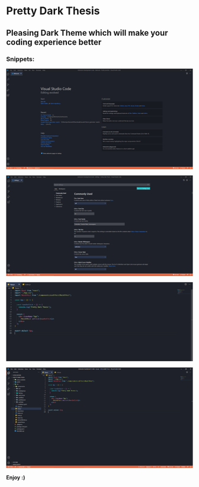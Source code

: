 # Pretty Dark Thesis

## Pleasing Dark Theme which will make your coding experience better

### Snippets:


![WelcomeScreen](https://raw.githubusercontent.com/TamtePrathamesh/Dark-Thesis/master/Snippets/WelcomeScreen.PNG)

![SettingView](https://raw.githubusercontent.com/TamtePrathamesh/Dark-Thesis/master/Snippets/SettingView.PNG)

![CodeArea](https://raw.githubusercontent.com/TamtePrathamesh/Dark-Thesis/master/Snippets/CodeArea.PNG)

![FullView](https://raw.githubusercontent.com/TamtePrathamesh/Dark-Thesis/master/Snippets/FullView.PNG)

**Enjoy :)**
